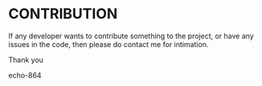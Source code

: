 # CONTRIBUTION

If any developer wants to contribute something to the project, or have any issues in the code, then please do contact me for intimation. 

Thank you

echo-864
